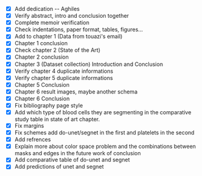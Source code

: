 - [x] Add dedication -- Aghiles
- [x] Verify abstract, intro and conclusion together
- [x] Complete memoir verification
- [x] Check indentations, paper format, tables, figures...
- [x] Add to chapter 1 (Data from touazi's email)
- [x] Chapter 1 conclusion
- [x] Check chapter 2 (State of the Art)
- [x] Chapter 2 conclusion
- [x] Chapter 3 (Dataset collection) Introduction and Conclusion
- [x] Verify chapter 4 duplicate informations
- [x] Verify chapter 5 duplicate informations
- [x] Chapter 5 Conclusion
- [x] Chapter 6 result images, maybe another schema
- [x] Chapter 6 Conclusion
- [x] Fix bibliography page style
- [x] Add which type of blood cells they are segmenting in the comparative study table in state of art chapter.
- [x] Fix margins
- [x] Fix schemes add do-unet/segnet in the first and platelets in the second
- [x] Add refrences
- [x] Explain more about color space problem and the combinations between masks and edges in the future work  of conclusion
- [x] Add comparative table of do-unet and segnet
- [x] Add predictions of unet and segnet
